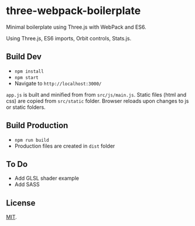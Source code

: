 # three-webpack-boilerplate

Minimal boilerplate using Three.js with WebPack and ES6.

Using Three.js, ES6 imports, Orbit controls, Stats.js.

## Build Dev

-   `npm install`
-   `npm start`
-   Navigate to `http://localhost:3000/`

`app.js` is built and minified from from `src/js/main.js`. Static files (html and css) are copied from `src/static` folder. Browser reloads upon changes to js or static folders.

## Build Production

-   `npm run build`
-   Production files are created in `dist` folder

## To Do

-   Add GLSL shader example
-   Add SASS

## License

[MIT](LICENSE).
